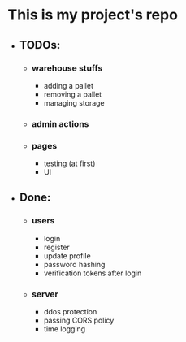 # This is my project's repo

* ## TODOs:
    *  ### warehouse stuffs
        * adding a pallet
        * removing a pallet
        * managing storage
    * ### admin actions
    * ### pages
        * testing (at first)
        * UI
* ## Done:
    * ### users
        * login
        * register
        * update profile
        * password hashing
        * verification tokens after login
    * ### server
        * ddos protection
        * passing CORS policy
        * time logging